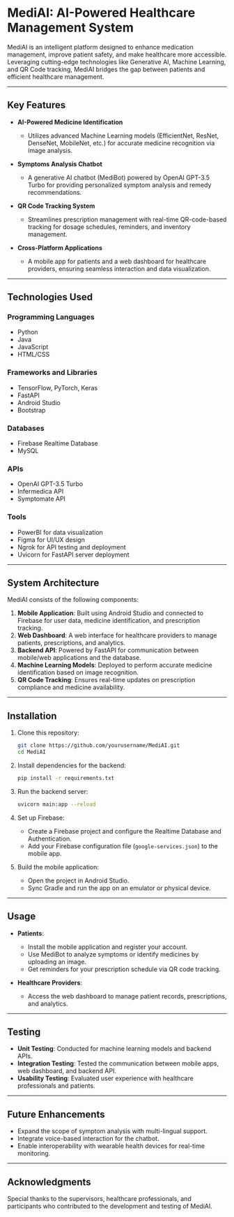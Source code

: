 
# MediAI: AI-Powered Healthcare Management System  

MediAI is an intelligent platform designed to enhance medication management, improve patient safety, and make healthcare more accessible. Leveraging cutting-edge technologies like Generative AI, Machine Learning, and QR Code tracking, MediAI bridges the gap between patients and efficient healthcare management.

---

## Key Features  

- **AI-Powered Medicine Identification**  
  - Utilizes advanced Machine Learning models (EfficientNet, ResNet, DenseNet, MobileNet, etc.) for accurate medicine recognition via image analysis.  

- **Symptoms Analysis Chatbot**  
  - A generative AI chatbot (MediBot) powered by OpenAI GPT-3.5 Turbo for providing personalized symptom analysis and remedy recommendations.  

- **QR Code Tracking System**  
  - Streamlines prescription management with real-time QR-code-based tracking for dosage schedules, reminders, and inventory management.  

- **Cross-Platform Applications**  
  - A mobile app for patients and a web dashboard for healthcare providers, ensuring seamless interaction and data visualization.  

---

## Technologies Used  

### Programming Languages  
- Python  
- Java  
- JavaScript  
- HTML/CSS  

### Frameworks and Libraries  
- TensorFlow, PyTorch, Keras  
- FastAPI  
- Android Studio  
- Bootstrap  

### Databases  
- Firebase Realtime Database  
- MySQL  

### APIs  
- OpenAI GPT-3.5 Turbo  
- Infermedica API  
- Symptomate API  

### Tools  
- PowerBI for data visualization  
- Figma for UI/UX design  
- Ngrok for API testing and deployment  
- Uvicorn for FastAPI server deployment  

---

## System Architecture  

MediAI consists of the following components:  
1. **Mobile Application**: Built using Android Studio and connected to Firebase for user data, medicine identification, and prescription tracking.  
2. **Web Dashboard**: A web interface for healthcare providers to manage patients, prescriptions, and analytics.  
3. **Backend API**: Powered by FastAPI for communication between mobile/web applications and the database.  
4. **Machine Learning Models**: Deployed to perform accurate medicine identification based on image recognition.  
5. **QR Code Tracking**: Ensures real-time updates on prescription compliance and medicine availability.  

---

## Installation  

1. Clone this repository:  
   ```bash
   git clone https://github.com/yourusername/MediAI.git
   cd MediAI
   ```  

2. Install dependencies for the backend:  
   ```bash
   pip install -r requirements.txt
   ```  

3. Run the backend server:  
   ```bash
   uvicorn main:app --reload
   ```  

4. Set up Firebase:  
   - Create a Firebase project and configure the Realtime Database and Authentication.  
   - Add your Firebase configuration file (`google-services.json`) to the mobile app.  

5. Build the mobile application:  
   - Open the project in Android Studio.  
   - Sync Gradle and run the app on an emulator or physical device.  

---

## Usage  

- **Patients**:  
  - Install the mobile application and register your account.  
  - Use MediBot to analyze symptoms or identify medicines by uploading an image.  
  - Get reminders for your prescription schedule via QR code tracking.  

- **Healthcare Providers**:  
  - Access the web dashboard to manage patient records, prescriptions, and analytics.  

---

## Testing  

- **Unit Testing**: Conducted for machine learning models and backend APIs.  
- **Integration Testing**: Tested the communication between mobile apps, web dashboard, and backend API.  
- **Usability Testing**: Evaluated user experience with healthcare professionals and patients.  

---

## Future Enhancements  

- Expand the scope of symptom analysis with multi-lingual support.  
- Integrate voice-based interaction for the chatbot.  
- Enable interoperability with wearable health devices for real-time monitoring.  

---


## Acknowledgments  

Special thanks to the supervisors, healthcare professionals, and participants who contributed to the development and testing of MediAI.  
